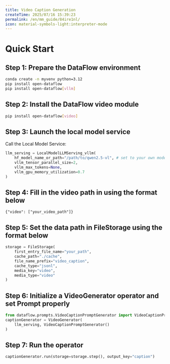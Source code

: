 ```yaml
---
title: Video Caption Generation
createTime: 2025/07/16 15:39:23
permalink: /en/mm_guide/84ire1nl/
icon: material-symbols-light:interpreter-mode
---
```


# Quick Start

## Step 1: Prepare the DataFlow environment
```bash
conda create -n myvenv python=3.12
pip install open-dataflow
pip install open-dataflow[vllm]
```

## Step 2: Install the DataFlow video module
```bash
pip install open-dataflow[video]
```

## Step 3: Launch the local model service

Call the Local Model Service:

```python
llm_serving = LocalModelLLMServing_vllm(
    hf_model_name_or_path="/path/to/qwen2.5-vl", # set to your own model path
    vllm_tensor_parallel_size=2,
    vllm_max_tokens=None,
    vllm_gpu_memory_utilization=0.7
)
```

## Step 4: Fill in the video path in using the format below

```jsonl
{"video": ["your_video_path"]}
```

## Step 5: Set the data path in FileStorage using the format below

```python
storage = FileStorage(
    first_entry_file_name="your_path",
    cache_path="./cache",
    file_name_prefix="video_caption",
    cache_type="jsonl",
    media_key="video",
    media_type="video"
)
```

## Step 6: Initialize a VideoGenerator operator and set Prompt properly
```python
from dataflow.prompts.VideoCaptionPromptGenerator import VideoCaptionPromptGenerator
captionGenerator = VideoGenerator(
    llm_serving, VideoCaptionPromptGenerator()
)
```

## Step 7: Run the operator
```python
captionGenerator.run(storage=storage.step(), output_key="caption")
```
